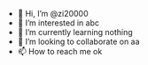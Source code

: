 - 👋 Hi, I’m @zi20000
- 👀 I’m interested in abc
- 🌱 I’m currently learning nothing
- 💞️ I’m looking to collaborate on aa
- 📫 How to reach me ok

<!---
zi20000/zi20000 is a ✨ special ✨ repository because its `README.md` (this file) appears on your GitHub profile.
You can click the Preview link to take a look at your changes.
--->
